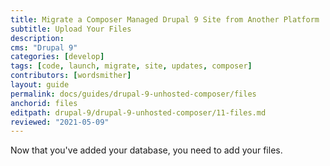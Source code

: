 ```yaml
---
title: Migrate a Composer Managed Drupal 9 Site from Another Platform
subtitle: Upload Your Files
description: 
cms: "Drupal 9"
categories: [develop]
tags: [code, launch, migrate, site, updates, composer]
contributors: [wordsmither]
layout: guide
permalink: docs/guides/drupal-9-unhosted-composer/files
anchorid: files
editpath: drupal-9/drupal-9-unhosted-composer/11-files.md
reviewed: "2021-05-09"
---
```


Now that you've added your database, you need to add your files.

<Partial file="migrate/drupal-addfiles.md" />
